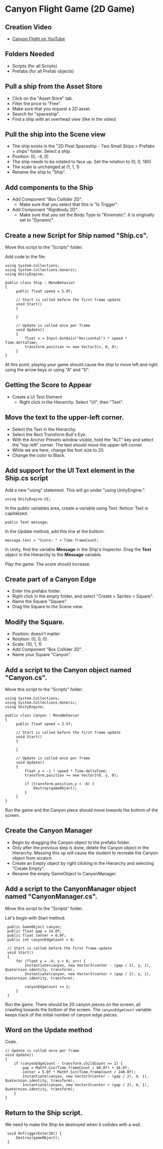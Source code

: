 # Canyon Flight Game (2D Game)

## Creation Video

- [Canyon Flight on YouTube](https://www.youtube.com/watch?v=av6p5TOmhII)

## Folders Needed

- Scripts (for all Scripts)
- Prefabs (for all Prefab objects)

## Pull a ship from the Asset Store

- Click on the "Asset Store" tab.
- Filter the price to "Free".
- Make sure that you request a 2D asset.
- Search for "spaceship".
- Find a ship with an overhead view (like in the video)

## Pull the ship into the Scene view

- The ship exists in the "2D Pixel Spaceship - Two Small Ships > Prefabs > ships" folder. Select a ship.
- Position: (0, -4, 0)
- The ship needs to be rotated to face up. Set the rotation to (0, 0, 180)
- The scale is unchanged at (1, 1, 1)
- Rename the ship to "Ship".

## Add components to the Ship

- Add Component "Box Collider 2D".
    - Make sure that you select that this is "Is Trigger".
- Add Component "Rigidbody 2D".
    - Make sure that you set the Body Type to "Kinematic". It is originally set to "Dynamic".

## Create a new Script for Ship named "Ship.cs".

Move this script to the "Scripts" folder.

Add code to the file:

    using System.Collections;
    using System.Collections.Generic;
    using UnityEngine;

    public class Ship : MonoBehavior
    {
         public float speed = 5.0f;

         // Start is called before the first frame update
         void Start()
         {

         }

         // Update is called once per frame
         void Update()
         {
             float x = Input.GetAxis("Horizontal") * speed * Time.deltaTime;
             transform.position += new Vector3(x, 0, 0);
         }
    }

At this point, playing your game should cause the ship to move left and right using the arrow keys or using "A" and "D".

## Getting the Score to Appear

- Create a UI Text Element
    - Right click in the Hierarchy. Select "UI", then "Text".

## Move the text to the upper-left corner.

- Select the Text in the Hierarchy.
- Select the Rect Transform Bull's Eye.
- With the Anchor Presets window visible, hold the "ALT" key and select the "top-left" corner. The text should move the upper-left corner.
- While we are here, change the font size to 20.
- Change the color to Black.

## Add support for the UI Text element in the Ship.cs script

Add a new "using" statement. This will go under "using UnityEngine;".

    using UnityEngine.UI;

In the public variables area, create a variable using Text. Notice: Text is capitalized.

    public Text message;

In the Update method, add this line at the bottom:

    message.text = "Score: " + Time.frameCount;

In Unity, find the variable **Message** in the Ship's Inspector. Drag the **Text** object in the Hierarchy to the **Message** variable.

Play the game. The score should increase.

## Create part of a Canyon Edge

- Enter the prefabs folder.
- Right click in the empty folder, and select "Create > Sprites > Square".
- Name the Square "Square".
- Drag the Square to the Scene view.

## Modify the Square.

- Position: doesn't matter
- Rotation: (0, 0, 0)
- Scale: (10, 1, 1)
- Add Component "Box Collider 2D".
- Name your Square "Canyon".

## Add a script to the Canyon object named "Canyon.cs".

Move this script to the "Scripts" folder.

    using System.Collections;
    using System.Collections.Generic;
    using UnityEngine;

    public class Canyon : MonoBehavior
    {
         public float speed = 2.5f;

         // Start is called before the first frame update
         void Start()
         {

         }

         // Update is called once per frame
         void Update()
         {
             float y = -1 * speed * Time.deltaTime;
             transform.position += new Vector3(0, y, 0);

             if (transform.position.y < -6) {
                 Destroy(gameObject);
             }
         }
    }

Run the game and the Canyon piece should move towards the bottom of the screen.

## Create the Canyon Manager

- Begin by dragging the Canyon object to the prefabs folder.
- Only after the previous step is done, delete the Canyon object in the Hierarchy. Messing this up will cause the student to recreate the Canyon object from scratch.
- Create an Empty object by right clicking in the Hierarchy and selecting "Create Empty".
- Rename the empty GameObject to CanyonManager.

## Add a script to the CanyonManager object named "CanyonManager.cs".

Move this script to the "Scripts" folder.

Let's begin with Start method.

     public GameObject canyon;
     public float gap = 14.0f;
     public float center = 0.0f;
     public int canyonEdgeCount = 0;

     // Start is called before the first frame update
     void Start()
     {
         for (float y = -4; y < 6; y++) {
             Instantiate(canyon, new Vector3(center - (gap / 2), y, 1), Quaternion.identity, transform);
             Instantiate(canyon, new Vector3(center + (gap / 2), y, 1), Quaternion.identity, transform);

             canyonEdgeCount += 2;
         }
     }

Run the game. There should be 20 canyon pieces on the screen, all crawling towards the bottom of the screen. The `canyonEdgeCount` variable keeps track of the initial number of canyon edge pieces.

## Word on the Update method

Code.

    // Update is called once per frame
    void Update()
    {
        if (canyonEdgeCount - transform.childCount >= 2) {
            gap = Mathf.Cos(Time.frameCount / 60.0f) + 16.0f;
            center = 5.0f * Mathf.Sin(Time.frameCount / 240.0f);
            Instantiate(canyon, new Vector3(center - (gap / 2), 4, 1), Quaternion.identity, transform);
            Instantiate(canyon, new Vector3(center + (gap / 2), 4, 1), Quaternion.identity, transform);
        }
    }

## Return to the Ship script.

We need to make the Ship be destroyed when it collides with a wall.

     void OnTriggerEnter2D() {
         Destroy(gameObject);
     }

